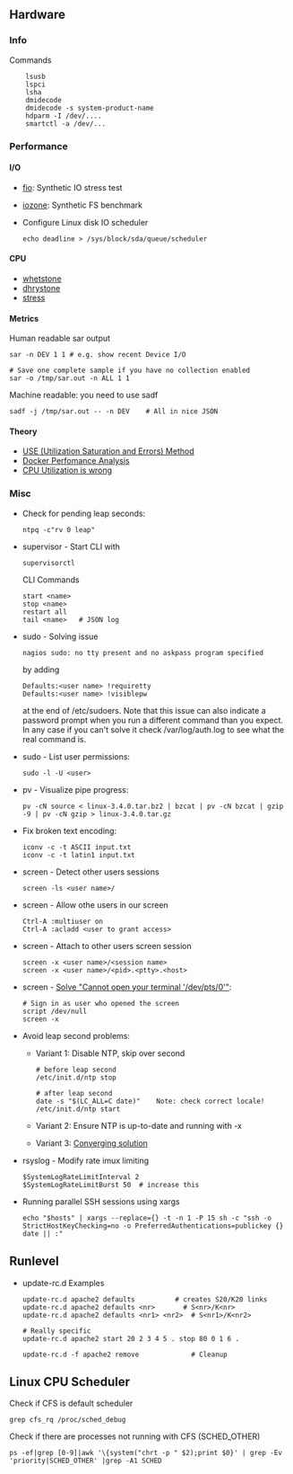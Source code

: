 ## Hardware

### Info

Commands

        lsusb
        lspci
        lsha
        dmidecode
        dmidecode -s system-product-name
        hdparm -I /dev/....
        smartctl -a /dev/...

### Performance

#### I/O

-   [fio](http://www.bluestop.org/fio/): Synthetic IO stress test
-   [iozone](http://www.iozone.org/): Synthetic FS benchmark
-   Configure Linux disk IO scheduler

        echo deadline > /sys/block/sda/queue/scheduler

#### CPU

-   [whetstone](http://www.roylongbottom.org.uk/whetstone.htm)
-   [dhrystone](http://www.netlib.org/benchmark/dhry-c)
-   [stress](https://packages.debian.org/sid/stress)

#### Metrics

Human readable sar output

    sar -n DEV 1 1 # e.g. show recent Device I/O 

    # Save one complete sample if you have no collection enabled 
    sar -o /tmp/sar.out -n ALL 1 1 

Machine readable: you need to use sadf

    sadf -j /tmp/sar.out -- -n DEV    # All in nice JSON

#### Theory

-   [USE (Utilization Saturation and Errors)
    Method](http://www.brendangregg.com/usemethod.html)
-   [Docker Perfomance
    Analysis](http://www.brendangregg.com/blog/2017-05-15/container-performance-analysis-dockercon-2017.html)
-   [CPU Utilization is
    wrong](http://www.brendangregg.com/blog/2017-05-09/cpu-utilization-is-wrong.html?utm_content=bufferfb890&utm_medium=social&utm_source=twitter.com&utm_campaign=buffer)

### Misc

-   Check for pending leap seconds:

        ntpq -c"rv 0 leap"

-   supervisor - Start CLI with

        supervisorctl

    CLI Commands

        start <name>
        stop <name>
        restart all
        tail <name>   # JSON log

-   sudo - Solving issue

        nagios sudo: no tty present and no askpass program specified

    by adding

        Defaults:<user name> !requiretty
        Defaults:<user name> !visiblepw

    at the end of /etc/sudoers. Note that this issue can also indicate a
    password prompt when you run a different command than you expect. In
    any case if you can't solve it check /var/log/auth.log to see what
    the real command is.

-   sudo - List user permissions:

        sudo -l -U <user>

-   pv - Visualize pipe progress:

        pv -cN source < linux-3.4.0.tar.bz2 | bzcat | pv -cN bzcat | gzip -9 | pv -cN gzip > linux-3.4.0.tar.gz

-   Fix broken text encoding:

        iconv -c -t ASCII input.txt
        iconv -c -t latin1 input.txt

-   screen - Detect other users sessions

        screen -ls <user name>/

-   screen - Allow othe users in our screen

        Ctrl-A :multiuser on
        Ctrl-A :acladd <user to grant access>

-   screen - Attach to other users screen session

        screen -x <user name>/<session name>
        screen -x <user name>/<pid>.<ptty>.<host>

-   screen - [Solve "Cannot open your terminal
    '/dev/pts/0'"](http://makandracards.com/makandra/2533-solve-screen-error-cannot-open-your-terminal-dev-pts-0-please-check):

        # Sign in as user who opened the screen
        script /dev/null
        screen -x

-   Avoid leap second problems:
    - Variant 1: Disable NTP, skip over second

          # before leap second
          /etc/init.d/ntp stop

          # after leap second
          date -s "$(LC_ALL=C date)"    Note: check correct locale!
          /etc/init.d/ntp start

    -   Variant 2: Ensure NTP is up-to-date and running with -x
    -   Variant 3: [Converging solution](http://syslog.me/2015/06/04/a-humble-attempt-to-work-around-the-leap-second-2015-edition/)

-   rsyslog - Modify rate imux limiting

        $SystemLogRateLimitInterval 2
        $SystemLogRateLimitBurst 50  # increase this

-   Running parallel SSH sessions using xargs

        echo "$hosts" | xargs --replace={} -t -n 1 -P 15 sh -c "ssh -o StrictHostKeyChecking=no -o PreferredAuthentications=publickey {} date || :"

## Runlevel

-   update-rc.d Examples

        update-rc.d apache2 defaults          # creates S20/K20 links
        update-rc.d apache2 defaults <nr>       # S<nr>/K<nr>
        update-rc.d apache2 defaults <nr1> <nr2>  # S<nr1>/K<nr2>

        # Really specific 
        update-rc.d apache2 start 20 2 3 4 5 . stop 80 0 1 6 .

        update-rc.d -f apache2 remove             # Cleanup

## Linux CPU Scheduler

Check if CFS is default scheduler

    grep cfs_rq /proc/sched_debug
    
Check if there are processes not running with CFS (SCHED_OTHER)

    ps -ef|grep [0-9]|awk '\{system("chrt -p " $2);print $0}' | grep -Ev 'priority|SCHED_OTHER' |grep -A1 SCHED